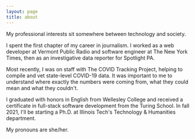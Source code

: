 ```yaml
---
layout: page
title: about
---
```


My professional interests sit somewhere between technology and society.

I spent the first chapter of my career in journalism. I worked as a web developer at Vermont Public Radio and software engineer at The New York Times, then as an investigative data reporter for Spotlight PA.

Most recently, I was on staff with The COVID Tracking Project, helping to compile and vet state-level COVID-19 data. It was important to me to understand where exactly the numbers were coming from, what they could mean and what they couldn't.

I graduated with honors in English from Wellesley College and received a certificate in full-stack software development from the Turing School. In fall 2021, I'll be starting a Ph.D. at Illinois Tech's Technology & Humanities department.

My pronouns are she/her.
